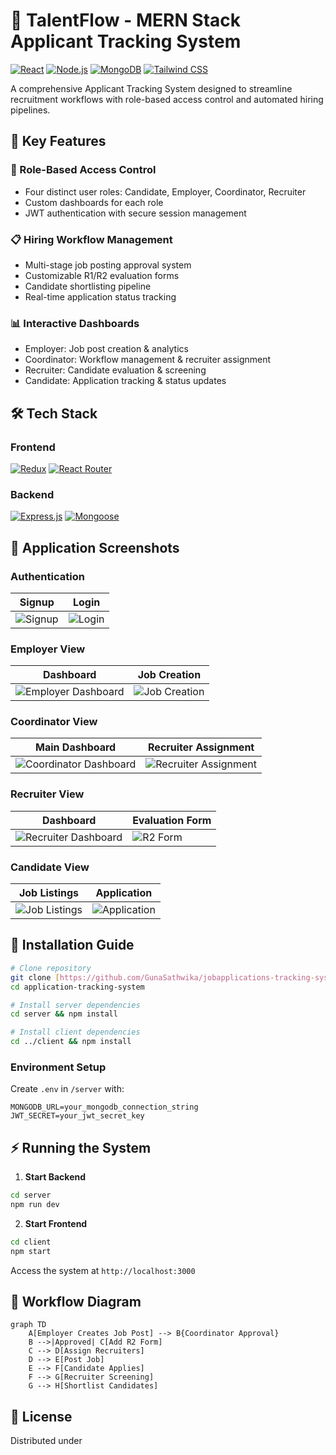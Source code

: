 # 🚀 TalentFlow - MERN Stack Applicant Tracking System

[![React](https://img.shields.io/badge/React-20232A?style=for-the-badge&logo=react&logoColor=61DAFB)](https://react.dev/)
[![Node.js](https://img.shields.io/badge/Node.js-339933?style=for-the-badge&logo=nodedotjs&logoColor=white)](https://nodejs.org/)
[![MongoDB](https://img.shields.io/badge/MongoDB-47A248?style=for-the-badge&logo=mongodb&logoColor=white)](https://www.mongodb.com/)
[![Tailwind CSS](https://img.shields.io/badge/Tailwind_CSS-06B6D4?style=for-the-badge&logo=tailwind-css&logoColor=white)](https://tailwindcss.com/)

A comprehensive Applicant Tracking System designed to streamline recruitment workflows with role-based access control and automated hiring pipelines.

## 🌟 Key Features

### 👥 Role-Based Access Control
- Four distinct user roles: Candidate, Employer, Coordinator, Recruiter
- Custom dashboards for each role
- JWT authentication with secure session management

### 📋 Hiring Workflow Management
- Multi-stage job posting approval system
- Customizable R1/R2 evaluation forms
- Candidate shortlisting pipeline
- Real-time application status tracking

### 📊 Interactive Dashboards
- Employer: Job post creation & analytics
- Coordinator: Workflow management & recruiter assignment
- Recruiter: Candidate evaluation & screening
- Candidate: Application tracking & status updates

## 🛠️ Tech Stack

### Frontend
[![Redux](https://img.shields.io/badge/Redux-764ABC?style=flat-square&logo=redux&logoColor=white)](https://redux.js.org/)
[![React Router](https://img.shields.io/badge/React_Router-CA4245?style=flat-square&logo=react-router&logoColor=white)](https://reactrouter.com/)

### Backend
[![Express.js](https://img.shields.io/badge/Express.js-000000?style=flat-square&logo=express&logoColor=white)](https://expressjs.com/)
[![Mongoose](https://img.shields.io/badge/Mongoose-880000?style=flat-square&logo=mongoose&logoColor=white)](https://mongoosejs.com/)

## 📸 Application Screenshots

### Authentication
| Signup | Login |
|--------|-------|
| ![Signup](https://github.com/user-attachments/assets/937957b6-8886-4cba-9005-a0408db1332f) | ![Login](https://github.com/user-attachments/assets/73311772-642c-46ea-9196-338338e41f9c) |

### Employer View
| Dashboard | Job Creation |
|-----------|--------------|
| ![Employer Dashboard](https://github.com/user-attachments/assets/ebd68706-1781-43af-82fc-15de75cbcad7) | ![Job Creation](https://github.com/user-attachments/assets/45a4b273-123b-4c3d-8986-0be3301c07d6) |

### Coordinator View
| Main Dashboard | Recruiter Assignment |
|----------------|-----------------------|
| ![Coordinator Dashboard](https://github.com/user-attachments/assets/caff5429-87f0-4c2f-b25f-d58c32153342) | ![Recruiter Assignment](https://github.com/user-attachments/assets/444ce11e-7e9e-474c-9894-8f6a1369e2d8) |

### Recruiter View
| Dashboard | Evaluation Form |
|-----------|-----------------|
| ![Recruiter Dashboard](https://github.com/user-attachments/assets/ebda9611-216a-4d05-8c1b-51d5c944879d) | ![R2 Form](https://github.com/user-attachments/assets/18634a87-2a9a-4669-b2f0-cee16c52367e) |

### Candidate View
| Job Listings | Application |
|--------------|-------------|
| ![Job Listings](https://github.com/user-attachments/assets/904e10f9-2dd4-478c-acf8-e6abbb7b8d24) | ![Application](https://github.com/user-attachments/assets/3018eca6-7e84-47f6-b5ef-ab74b659968a) |

## 🚀 Installation Guide

```bash
# Clone repository
git clone [https://github.com/GunaSathwika/jobapplications-tracking-system.git]
cd application-tracking-system

# Install server dependencies
cd server && npm install

# Install client dependencies
cd ../client && npm install
```

### Environment Setup
Create `.env` in `/server` with:
```env
MONGODB_URL=your_mongodb_connection_string
JWT_SECRET=your_jwt_secret_key
```

## ⚡ Running the System

1. **Start Backend**
```bash
cd server
npm run dev
```

2. **Start Frontend**
```bash
cd client
npm start
```

Access the system at `http://localhost:3000`

## 🔄 Workflow Diagram

```mermaid
graph TD
    A[Employer Creates Job Post] --> B{Coordinator Approval}
    B -->|Approved| C[Add R2 Form]
    C --> D[Assign Recruiters]
    D --> E[Post Job]
    E --> F[Candidate Applies]
    F --> G[Recruiter Screening]
    G --> H[Shortlist Candidates]
```

## 📄 License
Distributed under
